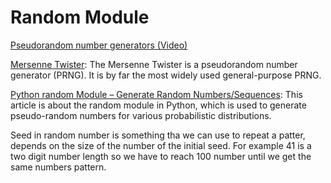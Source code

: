 # Random Module

[Pseudorandom number generators (Video)](https://www.khanacademy.org/computing/computer-science/cryptography/crypt/v/random-vs-pseudorandom-number-generators)

[Mersenne Twister](https://en.wikipedia.org/wiki/Mersenne_Twister): The Mersenne Twister is a pseudorandom number generator (PRNG). It is by far the most widely used general-purpose PRNG.

[Python random Module – Generate Random Numbers/Sequences](https://www.askpython.com/python-modules/python-random-module-generate-random-numbers-sequences): This article is about the random module in Python, which is used to generate pseudo-random numbers for various probabilistic distributions.

Seed in random number is something tha we can use to repeat a patter, depends on the size of the number of the initial seed. For example 41 is a two digit number length so we have to reach 100 number until we get the same numbers pattern.
